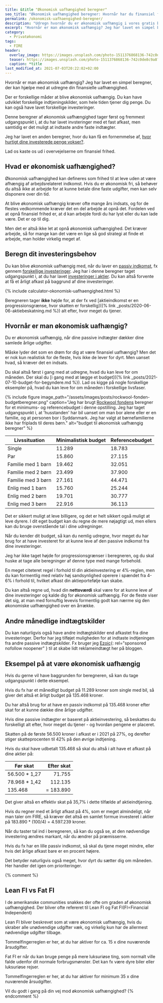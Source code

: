 ```yaml
---
title: &title "Økonomisk uafhængighed beregner"
seo_title: "Økonomisk uafhængighed beregner: Hvornår har du finansiel frihed? »"
permalink: /okonomisk-uafhaengighed-beregner/
description: "Udregn hvornår du er økonomisk uafhængig i vores gratis beregner. Finansiel uafhængighed kræver måske mindre end du tror?"
excerpt: "Hvornår er man økonomisk uafhængig? Jeg har lavet en simpel beregner, der kan hjælpe med at udregne din finansielle uafhængighed."
category:
  - Privatøkonomi
tags:
  - FIRE
header:
  overlay_image: https://images.unsplash.com/photo-1511376868136-742c0de8c9a8?ixid=MnwxMjA3fDB8MHxwaG90by1wYWdlfHx8fGVufDB8fHx8&ixlib=rb-1.2.1&auto=format&fit=crop&w=1900&q=80
  teaser: https://images.unsplash.com/photo-1511376868136-742c0de8c9a8?ixid=MnwxMjA3fDB8MHxwaG90by1wYWdlfHx8fGVufDB8fHx8&ixlib=rb-1.2.1&auto=format&fit=crop&w=400&q=80
  caption: *title
last_modified_at: 2021-07-03T20:22:02+02:00
---
```


Hvornår er man økonomisk uafhængig? Jeg har lavet en simpel beregner, der kan hjælpe med at udregne din finansielle uafhængighed.

Der er forskellige måder at blive økonomisk uafhængig. Du kan have udviklet forskellige indtjeningskilder, som hele tiden tjener dig penge. Du kan også have lavet forskellige investeringer.

Denne beregner af økonomisk uafhængighed tager først og fremmest udgangspunkt i, at du har lavet invsteringer med et fast afkast, men samtidig er det muligt at indtaste andre faste indtægter.

Jeg har lavet en anden beregner, hvor du kan få en fornemmelse af, [hvor hurtigt dine investerede penge vokser?](/renters-rente/).

Lad os kaste os ud i overvejelserne om finansiel frihed.

## Hvad er økonomisk uafhængighed?

Økonomisk uafhængighed kan defineres som frihed til at leve uden at være afhængig af arbejdsrelateret indkomst. Hvis du er økonomisk fri, så behøver du altså ikke at arbejde for at kunne betale dine faste udgifter, men kan selv disponere over din tid.

At blive økonomisk uafhængig kræver ofte mange års indsats, og for de flestes vedkommende kræver det en del arbejde at opnå det. Fordelen ved at opnå finansiel frihed er, at d kan arbejde fordi du har lyst eller du kan lade være. Det er op til dig.

Men det er altså ikke let at opnå økonomisk uafhængighed. Det kræver arbejde, så for mange kan det være en lige så god strategi at finde et arbejde, man holder virkelig meget af.

## Beregn dit investeringsbehov

Du kan blive økonomisk uafhængig med, når du laver en [passiv indkomst](/passiv-indkomst/), fx gennem [forskellige investeringer](/investering/). Jeg har i denne beregner taget udgangspunkt i, at du har lavet [investeringer i aktier](/investering-aktier/). Du kan altså forvente at få et årligt afkast på baggrund af dine investeringer.

{% include calculator-okonomisk-uafhaengighed.html %}

Beregneren tager **ikke** højde for, at der fx ved [aktieindkomst er en progressionsgrænse, hvor skatten er forskellig]({% link _posts/2020-06-06-aktiebeskatning.md %}) alt efter, hvor meget du tjener.

## Hvornår er man økonomisk uafhængig?

Du er økonomisk uafhængig, når dine passive indtægter dækker dine samlede årlige udgifter.

Måske lyder det som en drøm for dig at være finansiel uafhængig? Men det er nok kun realistisk for de fleste, hvis ikke de lever for dyrt. Men uanset hvad, så kræver det en indsats.

Du skal altså først i gang med at udregne, hvad du kan leve for om måneden. Der skal du [i gang med at lægge et budget]({% link _posts/2021-07-10-budget-for-begyndere.md %}). Lad os kigge på nogle forskellige eksempler på, hvad du kan leve for om måneden i forskellige livsfaser.

{% include figure image_path="/assets/images/posts/rockwool-fonden-budgetberegner.png" caption="Jeg har brugt [Rockwool fondens](http://budgetberegner.rff.dk/) beregner for et minimums- og referencebudget i denne opstilling. Jeg har taget udgangspunkt i, at 'husstanden' har bil uanset om man bor alene eller er en familie, og at personen bor i Syddanmark. Jeg har valgt at børnefamilierne ikke har friplads til deres børn." alt="budget til økonomisk uafhængig beregner" %}

| Livssituation | Minimalistisk budget | Referencebudget |
|-|-|-|
| Single | 11.289 | 18.783 |
| Par | 15.860 | 27.115 |
| Familie med 1 barn | 19.462 | 32.051 |
| Familie med 2 børn | 23.499 | 37.900 |
| Familie med 3 børn | 27.161 | 44.471 |
| Enlig med 1 barn | 15.760 | 25.244 |
| Enlig med 2 børn | 19.701 | 30.777 |
| Enlig med 3 børn | 22.916 | 36.113 |

Det er sikkert muligt at leve billigere, og det er helt sikkert også muligt at leve dyrere. I dit eget budget kan du regne de mere nøjagtigt ud, men ellers kan du bruge ovenstående tal i dine udregninger.

Når du kender dit budget, så kan du nemlig udregne, hvor meget du har brug for at have investeret for at kunne leve af den passive indkomst fra dine investeringer.

Jeg har ikke taget højde for progressionsgrænser i beregneren, og du skal huske at tage alle beregninger af denne type med mange forbehold.

En meget citeteret regel i forhold til din aktieinvestering er 4%-reglen, men du kan formentlig med relativ høj sandsynlighed operere i spændet fra 4-6% i forhold til, hvilket afkast din aktieportefølje kan skabe.

Du kan altså regne ud, hvad din **nettoværdi** skal være for at kunne leve af dine investeringer og kalde dig for økonomisk uafhængig. For de fleste viser det sig, at man med fornuftig levevis formentlig godt kan nærme sig den økonomiske uafhængighed over en årrække.

## Andre månedlige indtægtskilder

Du kan naturligvis også have andre indtægtskilder end afkastet fra dine investeringer. Derfor har jeg tilføjet muligheden for at indtaste indtjeningen fra andre passive indtægtskilder. Fx bruger jeg [Ezoic](/go/ezoic/){: rel="sponsored nofollow noopener" } til at skabe lidt reklameindtægt her på bloggen.

## Eksempel på at være økonomisk uafhængig

Hvis du gerne vil have baggrunden for beregneren, så kan du tage udgangspunkt i dette eksempel.

Hvis du fx har et månedligt budget på 11.289 kroner som single med bil, så giver det altså et årligt budget på 135.468 kroner.

Du har altså brug for at have en passiv indkomst på 135.468 kroner efter skat for at kunne dække dine årlige udgifter.

Hvis dine passive indtægter er baseret på aktieinvestering, så beskattes du forskelligt alt efter, hvor meget du tjener - og hvordan pengene er placeret.

Skatten på de første 56.500 kroner i afkast er i 2021 på 27%, og derefter stiger skatteprocenten til 42% på den øvrige indtjening.

Hvis du skal have udbetalt 135.468 så skal du altså i alt have et afkast på dine aktier på:

| Før skat | Efter skat |
|-|-:|
| 56.500 * 1,27 | 71.755 |
| 78.968 * 1,42 | 112.135 |
| 135.468 | = 183.890 |

Det giver altså en effektiv skat på 35,7% i dette tilfælde af aktieindtjening.

Hvis du regner med et årligt afkast på 4%, som er meget almindeligt, når man taler om FIRE, så kræver det altså en samlet formue investeret i aktier på 183.890 * (100/4) = 4.597.239 kroner.

Når du taster tal ind i beregneren, så kan du også se, at den nødvendige investering ændres markant, når du ændrer på præmisserne.

Hvis du fx har en lille passiv indkomst, så skal du tjene meget mindre, eller hvis det årlige afkast bare er en procent højere.

Det betyder naturligvis også meget, hvor dyrt du sætter dig om måneden. Her handler det igen om prioriteringer.

{% comment %}

## Lean FI vs Fat FI

I de amerikanske communities snakkes der ofte om graden af økonomisk uafhængighed. Der bliver ofte refereret til Lean FI og Fat FI(FI=Financial Independent)

Lean FI bliver beskrevet som at være økonomisk uafhængig, hvis du skraber alle unødvendige udgifter væk, og virkelig kun har de allermest nødvendige udgifter tilbage.

Tommelfingerreglen er her, at du har aktiver for ca. 15 x dine nuværende årsudgifter.

Fat FI er når du kan bruge penge på mere luksuriøse ting, som normalt ville falde udenfor dit normale forbrugsmønster. Det kan fx være dyre biler eller luksuriøse rejser.

Tommelfingerreglen er her, at du har aktiver for minimum 35 x dine nuværende årsudgifter.

Vil du godt i gang på din vej mod økonomisk uafhængighed?
{% endcomment %}
